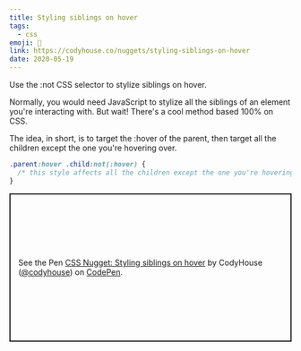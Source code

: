 ```yaml
---
title: Styling siblings on hover
tags:
  - css
emoji: 💄
link: https://codyhouse.co/nuggets/styling-siblings-on-hover
date: 2020-05-19
---
```


Use the :not CSS selector to stylize siblings on hover.

Normally, you would need JavaScript to stylize all the siblings of an element you're interacting with. But wait! There's a cool method based 100% on CSS.

The idea, in short, is to target the :hover of the parent, then target all the children except the one you're hovering over.

```css
.parent:hover .child:not(:hover) {
  /* this style affects all the children except the one you're hovering over */
}
```

<p class="codepen" data-height="265" data-theme-id="light" data-default-tab="result" data-user="codyhouse" data-slug-hash="KKdrmXj" style="height: 265px; box-sizing: border-box; display: flex; align-items: center; justify-content: center; border: 2px solid; margin: 1em 0; padding: 1em;" data-pen-title="CSS Nugget: Styling siblings on hover">
  <span>See the Pen <a href="https://codepen.io/codyhouse/pen/KKdrmXj">
  CSS Nugget: Styling siblings on hover</a> by CodyHouse (<a href="https://codepen.io/codyhouse">@codyhouse</a>)
  on <a href="https://codepen.io">CodePen</a>.</span>
</p>
<script async src="https://static.codepen.io/assets/embed/ei.js"></script>
